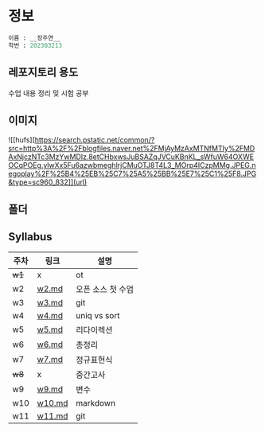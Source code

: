 # 정보
```python
이름 : __장주연__
학번 : 202303213
```

## 레포지토리 용도
수업 내용 정리 및 시험 공부

## 이미지
![[hufs][https://search.pstatic.net/common/?src=http%3A%2F%2Fblogfiles.naver.net%2FMjAyMzAxMTNfMTIy%2FMDAxNjczNTc3MzYwMDIz.8etCHbxwsJuBSAZqJVCuKBnKL_sWfuW64OXWEOCqPOEg.ylwXx5Fu6azwbmeghlrjCMuOTJ8T4L3_MOrp4ICzpMMg.JPEG.negoplay%2F%25B4%25EB%25C7%25A5%25BB%25E7%25C1%25F8.JPG&type=sc960_832]](url)

## 폴더

## Syllabus
| 주차 | 링크 | 설명 |
|---|----------|------------|
| ~~w1~~ | x | ot |
| w2 |[w2.md](#)| 오픈 소스 첫 수업 |
| w3 |[w3.md](#)| git |
| w4 |[w4.md](#)| uniq vs sort |
| w5 |[w5.md](#)| 리다이렉션 |
| w6 |[w6.md](#)| 총정리 |
| w7 |[w7.md](#)| 정규표현식 |
| ~~w8~~ | x | 중간고사 |
| w9 |[w9.md](#)| 변수 |
| w10 |[w10.md](#)| markdown |
| w11 |[w11.md](#)| git |

